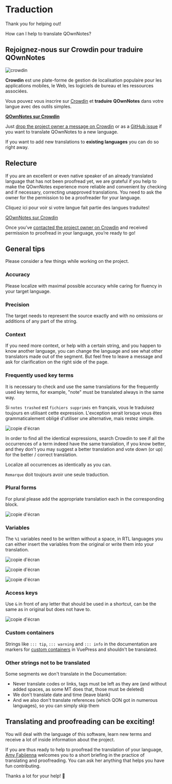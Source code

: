 # Traduction

Thank you for helping out!

How can I help to translate QOwnNotes?

## Rejoignez-nous sur Crowdin pour traduire QOwnNotes

![crowdin](/img/crowdin.png)

**Crowdin** est une plate-forme de gestion de localisation populaire pour les applications mobiles, le Web, les logiciels de bureau et les ressources associées.

Vous pouvez vous inscrire sur [Crowdin](https://crowdin.com/project/qownnotes/invite) et **traduire** **QOwnNotes** dans votre langue avec des outils simples.

**[QOwnNotes sur Crowdin](https://crowdin.com/project/qownnotes/invite)**

Just [drop the project owner a message on Crowdin](https://crowdin.com/profile/pbek) or as a [GitHub issue](https://github.com/pbek/QOwnNotes/issues) if you want to translate QOwnNotes to a new language.

If you want to add new translations to **existing languages** you can do so right away.

## Relecture

If you are an excellent or even native speaker of an already translated language that has not been proofread yet, we are grateful if you help to make the QOwnNotes experience more reliable and convenient by checking and if necessary, correcting unapproved translations. You need to ask the owner for the permission to be a proofreader for your language.

Cliquez ici pour voir si votre langue fait partie des langues traduites!

[QOwnNotes sur Crowdin](https://translate.qownnotes.org/)

Once you’ve [contacted the project owner on Crowdin](https://crowdin.com/profile/pbek) and received permission to proofread in your language, you’re ready to go!

## General tips

Please consider a few things while working on the project.

### Accuracy

Please localize with maximal possible accuracy while caring for fluency in your target language.

### Precision

The target needs to represent the source exactly and with no omissions or additions of any part of the string.

### Context

If you need more context, or help with a certain string, and you happen to know another language, you can change the language and see what other translators made out of the segment. But feel free to leave a message and ask for clarification on the right side of the page.

### Frequently used key terms

It is necessary to check and use the same translations for the frequently used key terms, for example, "note" must be translated always in the same way.

Si `notes trashed` est `fichiers supprimés` en français, vous le traduisez toujours en utilisant cette expression. L'exception serait lorsque vous êtes grammaticalement obligé d'utiliser une alternative, mais restez simple.

![copie d'écran](/img/crowdin/screenshot-7.png)

In order to find all the identical expressions, search Crowdin to see if all the occurrences of a term indeed have the same translation, if you know better, and they don't you may suggest a better translation and vote down (or up) for the better / correct translation.

Localize all occurrences as identically as you can.

`Remarque` doit toujours avoir une seule traduction.

### Plural forms

For plural please add the appropriate translation each in the corresponding block.

![copie d'écran](/img/crowdin/screenshot-4.png)

### Variables

The `%1` variables need to be written without a space, in RTL languages you can either insert the variables from the original or write them into your translation.

![copie d'écran](/img/crowdin/screenshot-1.png)

![copie d'écran](/img/crowdin/screenshot-5.png)

![copie d'écran](/img/crowdin/screenshot-3.png)

### Access keys

Use `&` in front of any letter that should be used in a shortcut, can be the same as in original but does not have to.

![copie d'écran](/img/crowdin/screenshot-4.png)

### Custom containers

Strings like `::: tip`, `::: warning` and `::: info` in the documentation are markers for [custom containers](https://vuepress.vuejs.org/guide/markdown.html#custom-containers) in VuePress and shouldn't be translated.

### Other strings not to be translated

Some segments we don't translate in the Documentation:

- Never translate codes or links, tags must be left as they are (and without added spaces, as some MT does that, those must be deleted)
- We don't translate date and time (leave blank)
- And we also don't translate references (which QON got in numerous languages), so you can simply skip them

## Translating and proofreading can be exciting!

You will deal with the language of this software, learn new terms and receive a lot of inside information about the project.

If you are thus ready to help to proofread the translation of your language, [Amy Fabijenna](https://crowdin.com/profile/rawfreeamy) welcomes you to a short briefing in the practice of translating and proofreading. You can ask her anything that helps you have fun contributing.

Thanks a lot for your help! 🙂
